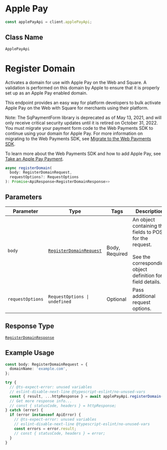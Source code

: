 # Apple Pay

```ts
const applePayApi = client.applePayApi;
```

## Class Name

`ApplePayApi`


# Register Domain

Activates a domain for use with Apple Pay on the Web and Square. A validation
is performed on this domain by Apple to ensure that it is properly set up as
an Apple Pay enabled domain.

This endpoint provides an easy way for platform developers to bulk activate
Apple Pay on the Web with Square for merchants using their platform.

Note: The SqPaymentForm library is deprecated as of May 13, 2021, and will only receive critical security updates until it is retired on October 31, 2022.
You must migrate your payment form code to the Web Payments SDK to continue using your domain for Apple Pay. For more information on migrating to the Web Payments SDK, see [Migrate to the Web Payments SDK](https://developer.squareup.com/docs/web-payments/migrate).

To learn more about the Web Payments SDK and how to add Apple Pay, see [Take an Apple Pay Payment](https://developer.squareup.com/docs/web-payments/apple-pay).

```ts
async registerDomain(
  body: RegisterDomainRequest,
  requestOptions?: RequestOptions
): Promise<ApiResponse<RegisterDomainResponse>>
```

## Parameters

| Parameter | Type | Tags | Description |
|  --- | --- | --- | --- |
| `body` | [`RegisterDomainRequest`](../../doc/models/register-domain-request.md) | Body, Required | An object containing the fields to POST for the request.<br><br>See the corresponding object definition for field details. |
| `requestOptions` | `RequestOptions \| undefined` | Optional | Pass additional request options. |

## Response Type

[`RegisterDomainResponse`](../../doc/models/register-domain-response.md)

## Example Usage

```ts
const body: RegisterDomainRequest = {
  domainName: 'example.com',
};

try {
  // @ts-expect-error: unused variables
  // eslint-disable-next-line @typescript-eslint/no-unused-vars
  const { result, ...httpResponse } = await applePayApi.registerDomain(body);
  // Get more response info...
  // const { statusCode, headers } = httpResponse;
} catch (error) {
  if (error instanceof ApiError) {
    // @ts-expect-error: unused variables
    // eslint-disable-next-line @typescript-eslint/no-unused-vars
    const errors = error.result;
    // const { statusCode, headers } = error;
  }
}
```

